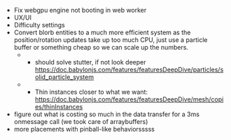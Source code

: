 
- Fix webgpu engine not booting in web worker
- UX/UI
- Difficulty settings
- Convert blorb entities to a much more efficient system as the position/rotation updates take up too much CPU, just use a particle buffer or something cheap so we can scale up the numbers.
   - - should solve stutter, if not look deeper https://doc.babylonjs.com/features/featuresDeepDive/particles/solid_particle_system
   - - Thin instances closer to what we want: https://doc.babylonjs.com/features/featuresDeepDive/mesh/copies/thinInstances
- figure out what is costing so much in the data transfer for a 3ms onmessage call (we took care of arraybuffers)
- more placements with pinball-like behaviorsssss
